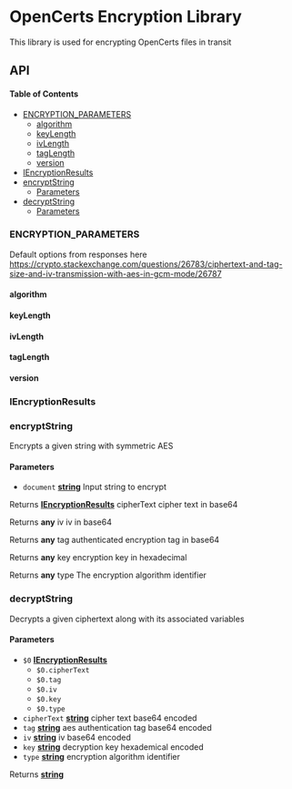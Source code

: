 # OpenCerts Encryption Library

This library is used for encrypting OpenCerts files in transit


## API

<!-- Generated by documentation.js. Update this documentation by updating the source code. -->

#### Table of Contents


-   [ENCRYPTION_PARAMETERS](#encryption_parameters)
    -   [algorithm](#algorithm)
    -   [keyLength](#keylength)
    -   [ivLength](#ivlength)
    -   [tagLength](#taglength)
    -   [version](#version)
-   [IEncryptionResults](#iencryptionresults)
-   [encryptString](#encryptstring)
    -   [Parameters](#parameters)
-   [decryptString](#decryptstring)
    -   [Parameters](#parameters-1)

### ENCRYPTION_PARAMETERS

Default options from responses here
<https://crypto.stackexchange.com/questions/26783/ciphertext-and-tag-size-and-iv-transmission-with-aes-in-gcm-mode/26787>

#### algorithm

#### keyLength

#### ivLength

#### tagLength

#### version

### IEncryptionResults

### encryptString

Encrypts a given string with symmetric AES

#### Parameters

-   `document` **[string](https://developer.mozilla.org/docs/Web/JavaScript/Reference/Global_Objects/String)** Input string to encrypt

Returns **[IEncryptionResults](#iencryptionresults)** cipherText cipher text in base64

Returns **any** iv iv in base64

Returns **any** tag authenticated encryption tag in base64

Returns **any** key encryption key in hexadecimal

Returns **any** type The encryption algorithm identifier

### decryptString

Decrypts a given ciphertext along with its associated variables

#### Parameters

-   `$0` **[IEncryptionResults](#iencryptionresults)** 
    -   `$0.cipherText`  
    -   `$0.tag`  
    -   `$0.iv`  
    -   `$0.key`  
    -   `$0.type`  
-   `cipherText` **[string](https://developer.mozilla.org/docs/Web/JavaScript/Reference/Global_Objects/String)** cipher text base64 encoded
-   `tag` **[string](https://developer.mozilla.org/docs/Web/JavaScript/Reference/Global_Objects/String)** aes authentication tag base64 encoded
-   `iv` **[string](https://developer.mozilla.org/docs/Web/JavaScript/Reference/Global_Objects/String)** iv base64 encoded
-   `key` **[string](https://developer.mozilla.org/docs/Web/JavaScript/Reference/Global_Objects/String)** decryption key hexademical encoded
-   `type` **[string](https://developer.mozilla.org/docs/Web/JavaScript/Reference/Global_Objects/String)** encryption algorithm identifier

Returns **[string](https://developer.mozilla.org/docs/Web/JavaScript/Reference/Global_Objects/String)** 
